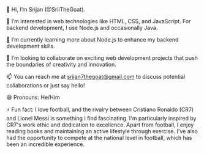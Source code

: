 👋 Hi, I’m Srijan (@SriiTheGoat).

👀 I’m interested in web technologies like HTML, CSS, and JavaScript. For backend development, I use Node.js and occasionally Java.

🌱 I’m currently learning more about Node.js to enhance my backend development skills.

💞️ I’m looking to collaborate on exciting web development projects that push the boundaries of creativity and innovation.

📫 You can reach me at srijan7thegoat@gmail.com to discuss potential collaborations or just say hello!

😄 Pronouns: He/Him

⚡ Fun fact: I love football, and the rivalry between Cristiano Ronaldo (CR7) and Lionel Messi is something I find fascinating. I'm particularly inspired by CR7's work ethic and dedication to excellence. Apart from football, I enjoy reading books and maintaining an active lifestyle through exercise. I've also had the opportunity to compete at the national level in football, which has been an incredible experience.

